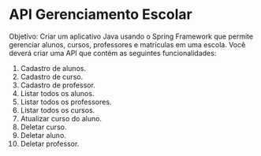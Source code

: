 # API Gerenciamento Escolar

Objetivo: Criar um aplicativo Java usando o Spring Framework que permite gerenciar alunos, cursos, professores e matrículas em uma escola.
Você deverá criar uma API que contém as seguintes funcionalidades:

1. Cadastro de alunos.
2. Cadastro de curso.
3. Cadastro de professor.
4. Listar todos os alunos.
5. Listar todos os professores.
6. Listar todos os cursos.
7. Atualizar curso do aluno.
8. Deletar curso.
9. Deletar aluno.
10. Deletar professor.

